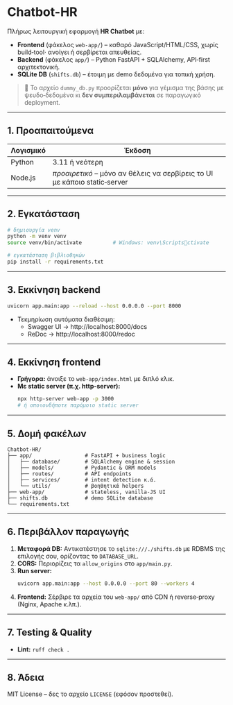# Chatbot-HR

Πλήρως λειτουργική εφαρμογή **HR Chatbot** με:

- **Frontend** (φάκελος `web-app/`) – καθαρό JavaScript/HTML/CSS, χωρίς build‑tool· ανοίγει ή σερβίρεται απευθείας.
- **Backend** (φάκελος `app/`) – Python FastAPI + SQLAlchemy, API‑first αρχιτεκτονική.
- **SQLite DB** (`shifts.db`) – έτοιμη με demo δεδομένα για τοπική χρήση.

> 📂 Το αρχείο `dummy_db.py` προορίζεται **μόνο** για γέμισμα της βάσης με ψευδο‑δεδομένα κι **δεν συμπεριλαμβάνεται** σε παραγωγικό deployment.

---

## 1. Προαπαιτούμενα

| Λογισμικό | Έκδοση                                                                    |
| --------- | ------------------------------------------------------------------------- |
| Python    | 3.11 ή νεότερη                                                            |
| Node.js   | _προαιρετικό_ – μόνο αν θέλεις να σερβίρεις το UI με κάποιο static‑server |

---

## 2. Εγκατάσταση

```bash
# δημιουργία venv
python -m venv venv
source venv/bin/activate          # Windows: venv\Scriptsctivate

# εγκατάσταση βιβλιοθηκών
pip install -r requirements.txt
```

---

## 3. Εκκίνηση backend

```bash
uvicorn app.main:app --reload --host 0.0.0.0 --port 8000
```

- Τεκμηρίωση αυτόματα διαθέσιμη:
  - Swagger UI → http://localhost:8000/docs
  - ReDoc → http://localhost:8000/redoc

---

## 4. Εκκίνηση frontend

- **Γρήγορα:** άνοιξε το `web-app/index.html` με διπλό κλικ.
- **Με static server (π.χ. http-server):**
  ```bash
  npx http-server web-app -p 3000
  # ή οποιονδήποτε παρόμοιο static server
  ```

---

## 5. Δομή φακέλων

```
Chatbot-HR/
├── app/                 # FastAPI + business logic
│   ├── database/        # SQLAlchemy engine & session
│   ├── models/          # Pydantic & ORM models
│   ├── routes/          # API endpoints
│   ├── services/        # intent detection κ.ά.
│   └── utils/           # βοηθητικά helpers
├── web-app/             # stateless, vanilla‑JS UI
├── shifts.db            # demo SQLite database
└── requirements.txt
```

---

## 6. Περιβάλλον παραγωγής

1. **Μεταφορά DB:** Αντικατέστησε το `sqlite:///./shifts.db` με RDBMS της επιλογής σου, ορίζοντας το `DATABASE_URL`.
2. **CORS:** Περιορίζεις τα `allow_origins` στο `app/main.py`.
3. **Run server:**
   ```bash
   uvicorn app.main:app --host 0.0.0.0 --port 80 --workers 4
   ```
4. **Frontend:** Σέρβιρε τα αρχεία του `web-app/` από CDN ή reverse‑proxy (Nginx, Apache κ.λπ.).

---

## 7. Testing & Quality

- **Lint:** `ruff check .`

---

## 8. Άδεια

MIT License – δες το αρχείο `LICENSE` (εφόσον προστεθεί).

